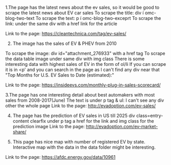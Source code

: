 1.The page has the latest news about the ev sales, so it would be good to scrape the latest news about EV car sales
To scrape the title: div í omc-blog-two-text
To scrape the text: p í omc-blog-two-exceprt
To scrape the link: under the same div with a href link for the article

Link to the page: https://cleantechnica.com/tag/ev-sales/


2. The image has the sales of EV & PHEV from 2010

To scrape the image: div id="attachment_276933" with a href tag
To scrape the data table image under same div with img class
There is some interesting data with highest sales of EV in the form of ol/li
If you can scrape it is in <p' and you can search in the page as I can't find any div near that "Top Months for U.S. EV Sales to Date (estimated):"


Link to the page: https://insideevs.com/monthly-plug-in-sales-scorecard/


3.The page has one interesting detail about best automakers with most sales from 2008-2017(June)
The text is under p tag & ul: I can't see any div other the whole page
Link to the page: http://evadoption.com/ev-sales/

4. The page has the prediction of EV sales in US till 2025
div class=entry-content clearfix 
under p tag a href for the link and img class for the prediction image
Link to the page: http://evadoption.com/ev-market-share/

5. This page has nice map with number of registered EV by state. Interactive map with the data in the data folder might be interesting. 

Link to the page: https://afdc.energy.gov/data/10961
